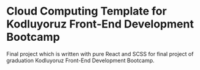 # Cloud Computing Template for Kodluyoruz Front-End Development Bootcamp

Final project which is written with pure React and SCSS for final project of graduation Kodluyoruz Front-End Development Bootcamp.
